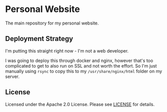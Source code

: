 # Personal Website

The main repository for my personal website.

## Deployment Strategy
I'm putting this straight right now - I'm not a web developer.

I was going to deploy this through docker and nginx, however that's too complicated to get to also run on SSL and not worth the effort.
So I'm just manually using `rsync` to copy this to my `/usr/share/nginx/html` folder on my server.

## License
Licensed under the Apache 2.0 License. Please see [LICENSE](LICENSE.txt) for details.
